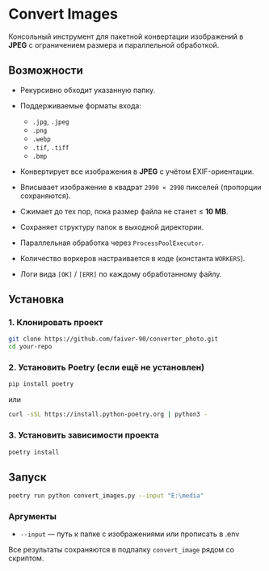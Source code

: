 # Convert Images

Консольный инструмент для пакетной конвертации изображений в **JPEG** с ограничением размера и параллельной обработкой.

## Возможности

* Рекурсивно обходит указанную папку.
* Поддерживаемые форматы входа:

  * `.jpg`, `.jpeg`
  * `.png`
  * `.webp`
  * `.tif`, `.tiff`
  * `.bmp`
* Конвертирует все изображения в **JPEG** с учётом EXIF-ориентации.
* Вписывает изображение в квадрат `2990 × 2990` пикселей (пропорции сохраняются).
* Сжимает до тех пор, пока размер файла не станет ≤ **10 MB**.
* Сохраняет структуру папок в выходной директории.
* Параллельная обработка через `ProcessPoolExecutor`.
* Количество воркеров настраивается в коде (константа `WORKERS`).
* Логи вида `[OK]` / `[ERR]` по каждому обработанному файлу.

## Установка

### 1. Клонировать проект

```bash
git clone https://github.com/faiver-90/converter_photo.git
cd your-repo
```

### 2. Установить Poetry (если ещё не установлен)

```bash
pip install poetry
```

или

```bash
curl -sSL https://install.python-poetry.org | python3 -
```

### 3. Установить зависимости проекта

```bash
poetry install
```

## Запуск

```bash
poetry run python convert_images.py --input "E:\media"
```

### Аргументы

* `--input` — путь к папке с изображениями или прописать в .env

Все результаты сохраняются в подпапку `convert_image` рядом со скриптом.

